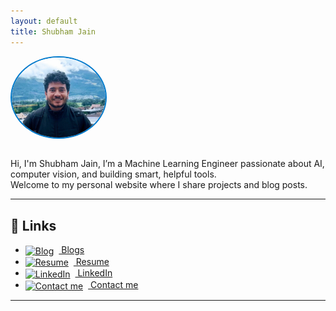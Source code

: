 ```yaml
---
layout: default
title: Shubham Jain
---
```


<img src="assets/profile/me.jpg" alt="Profile photo" style="width:150px;border-radius:50%;border:2px solid #007acc;margin-bottom:1em;">

Hi, I'm Shubham Jain, I’m a Machine Learning Engineer passionate about AI, computer vision, and building smart, helpful tools.  
Welcome to my personal website where I share projects and blog posts.

---

## 🔗 Links

- <a href="blog.html"><img src="https://img.icons8.com/ios-filled/50/000000/blog.png" alt="Blog" style="width:20px; height:20px; vertical-align:middle; margin-right: 8px;"/> Blogs</a>
- <a href="resume.html"><img src="https://img.icons8.com/ios-filled/50/000000/open-resume.png" alt="Resume" style="width:20px; height:20px; vertical-align:middle; margin-right: 8px;"/> Resume</a>
- <a href="https://www.linkedin.com/in/-shubhamjain" target="_blank"><img src="https://img.icons8.com/ios-filled/50/000000/linkedin.png" alt="LinkedIn" style="width:20px; height:20px; vertical-align:middle; margin-right: 8px;"/> LinkedIn</a>
- <a href="mailto:shubham.jain.jb@gmail.com"><img src="https://img.icons8.com/ios-filled/50/000000/gmail.png" alt="Contact me" style="width:20px; height:20px; vertical-align:middle; margin-right: 8px;"/> Contact me</a>

---
